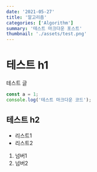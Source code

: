```yaml
---
date: '2021-05-27'
title: '알고리즘'
categories: ['Algorithm']
summary: '테스트 마크다운 포스트'
thumbnail: './assets/test.png'
---
```


# 테스트 h1

테스트 글

```js
const a = 1;
console.log('테스트 마크다운 코드');
```

## 테스트 h2

- 리스트1
- 리스트2

1. 넘버1
2. 넘버2
